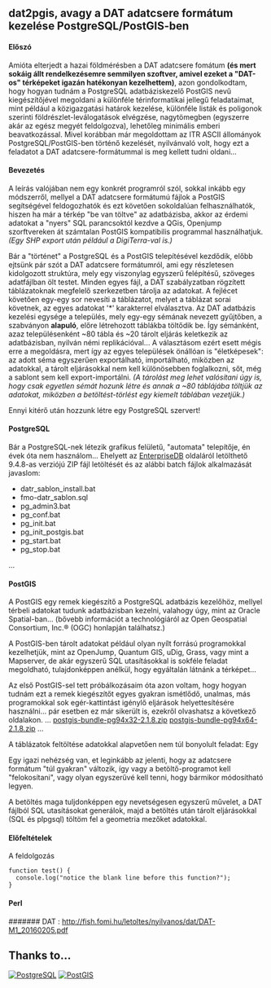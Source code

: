 ## dat2pgis, avagy a DAT adatcsere formátum kezelése PostgreSQL/PostGIS-ben

#### Előszó

Amióta elterjedt a hazai földmérésben a DAT adatcsere fomátum **(és mert sokáig állt rendelkezésemre semmilyen szoftver, amivel ezeket a "DAT-os" térképeket igazán hatékonyan kezelhettem)**, azon gondolkodtam, hogy hogyan tudnám a PostgreSQL adatbáziskezelő PostGIS nevű kiegészítőjével megoldani a különféle térinformatikai jellegű feladataimat, mint például a közigazgatási határok kezelése, különféle listák és poligonok szerinti földrészlet-leválogatások elvégzése, nagytömegben (egyszerre akár az egész megyét feldolgozva), lehetőleg minimális emberi beavatkozással. Mivel korábban már megoldottam az ITR ASCII állományok PostgreSQL/PostGIS-ben történő kezelését, nyilvánvaló volt, hogy ezt a feladatot a DAT adatcsere-formátummal is meg kellett tudni oldani...

#### Bevezetés

A leírás valójában nem egy konkrét programról szól, sokkal inkább egy módszerről, mellyel a DAT adatcsere formátumú fájlok a PostGIS segítségével feldogozhatók és ezt követően sokoldalúan felhasználhatók, hiszen ha már a térkép "be van töltve" az adatbázisba, akkor az érdemi adatokat a "nyers" SQL parancsoktól kezdve a QGis, Openjump szorftvereken át számtalan PostGIS kompatibilis programmal használhatjuk. *(Egy SHP export után például a DigiTerra-val is.)*

Bár a "történet" a PostgreSQL és a PostGIS telepítésével kezdődik, előbb ejtsünk pár szót a DAT adatcsere formátumról, ami egy részletesen kidolgozott struktúra, mely egy viszonylag egyszerű felépítésű, szöveges adatfájlban ölt testet. Minden egyes fájl, a DAT szabályzatban rögzített táblázatoknak megfelelő szerkezetben tárolja az adatokat. A fejlécet követően egy-egy sor nevesíti a táblázatot, melyet a táblázat sorai követnek, az egyes adatokat '*' karakterrel elválasztva.
Az DAT adatbázis kezelési egysége a település, mely egy-egy sémának nevezett gyűjtőben, a szabványon **alapuló**, előre létrehozott táblákba töltődik be. Így sémánként, azaz településenként ~80 tábla és ~20 tárolt eljárás keletkezik az adatbázisban, nyilván némi replikációval... A választásom ezért esett mégis erre a megoldásra, mert így az egyes települések önállóan is "életképesek": az adott séma egyszerűen exportálható, importálható, miközben az adatokkal, a tárolt eljárásokkal nem kell különösebben foglalkozni, sőt, még a sablont sem kell export-importálni. *(A tárolást meg lehet valósítani úgy is, hogy csak egyetlen sémát hozunk létre és annak a ~80 táblájába töltjük az adatokat, miközben a betöltést-törlést egy kiemelt táblában vezetjük.)*

Ennyi kitérő után hozzunk létre egy PostgreSQL szervert!

#### PostgreSQL
Bár a PostgreSQL-nek létezik grafikus felületű, "automata" telepítője, én évek óta nem használom... Ehelyett az [EnterpriseDB](http://www.enterprisedb.com/products-services-training/pgbindownload) oldaláról letölthető 9.4.8-as verziójú ZIP fájl letöltését és az alábbi batch fájlok alkalmazását javaslom:

- datr_sablon_install.bat
- fmo-datr_sablon.sql
- pg_admin3.bat
- pg_conf.bat
- pg_init.bat
- pg_init_postgis.bat
- pg_start.bat
- pg_stop.bat

...

#### PostGIS
A PostGIS egy remek kiegészítő a PostgreSQL adatbázis kezelőhöz, mellyel térbeli adatokat tudunk adatbázisban kezelni, valahogy úgy, mint az Oracle Spatial-ban... (bővebb információt a technológiáról az Open Geospatial Consortium, Inc.® (OGC) honlapján találhatsz.)

A PostGIS-ben tárolt adatokat például olyan nyílt forrású programokkal kezelhetjük, mint az OpenJump, Quantum GIS, uDig, Grass, vagy mint a Mapserver, de akár egyszerű SQL utasításokkal is sokféle feladat megoldható, tulajdonképpen anélkül, hogy egyáltalán látnánk a térképet...

Az első PostGIS-sel tett próbálkozásaim óta azon voltam, hogy hogyan tudnám ezt a remek kiegészítőt egyes gyakran ismétlődő, unalmas, más programokkal sok egér-kattintást igénylő eljárások helyettesítésére használni... pár esetben ez már sikerült is, ezekről olvashatsz a következő oldalakon.
...
[postgis-bundle-pg94x32-2.1.8.zip](http://download.osgeo.org/postgis/windows/pg94/archive/postgis-bundle-pg94x32-2.1.8.zip)
[postgis-bundle-pg94x64-2.1.8.zip](http://download.osgeo.org/postgis/windows/pg94/archive/postgis-bundle-pg94x64-2.1.8.zip)
...

A táblázatok feltöltése adatokkal alapvetően nem túl bonyolult feladat: Egy

Egy igazi nehézség van, et leginkább az jelenti, hogy az adatcsere formátum "túl gyakran" változik, így vagy a betöltő-programot kell "felokosítani", vagy olyan egyszerűvé kell tenni, hogy bármikor módosítható legyen.

A betöltés maga tuljdonképpen egy nevetségesen egyszerű művelet, a DAT fájlból SQL utasításokat generálok, majd a betöltés után tárolt eljárásokkal (SQL és plpgsql) töltöm fel a geometria mezőket adatokkal.

#### Előfeltételek
A feldolgozás 
```
function test() {
  console.log("notice the blank line before this function?");
}
```
#### Perl

#######
DAT : http://fish.fomi.hu/letoltes/nyilvanos/dat/DAT-M1_20160205.pdf



Thanks to...
------------
[![PostgreSQL](https://wiki.postgresql.org/images/3/30/PostgreSQL_logo.3colors.120x120.png)](http://www.postgresql.org)
[![PostGIS](https://upload.wikimedia.org/wikipedia/en/6/60/PostGIS_logo.png)](http://www.postgis.org)
